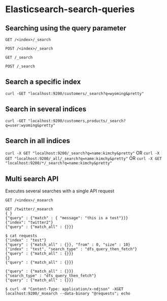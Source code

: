 # Elasticsearch-search-queries

## Searching using the query parameter

`GET /<index>/_search`

`POST /<index>/_search`

`GET /_search`

`POST /_search`

## Search a specific index
`curl -GET "localhost:9200/customers/_search?q=wyoming&pretty"`

## Search in several indices
`curl -GET "localhost:9200/customers,products/_search?q=user:wyoming&pretty"`

## Search in all indices
`curl -X GET "localhost:9200/_search?q=name:kimchy&pretty"`
OR
`curl -X GET "localhost:9200/_all/_search?q=name:kimchy&pretty"`
OR
`curl -X GET "localhost:9200/*/_search?q=name:kimchy&pretty"`

## Multi search API
Executes several searches with a single API request

`GET /<index>/_msearch`

```	
GET /twitter/_msearch
{ }
{"query" : {"match" : { "message": "this is a test"}}}
{"index": "twitter2"}
{"query" : {"match_all" : {}}}
```

```
$ cat requests
{"index" : "test"}
{"query" : {"match_all" : {}}, "from" : 0, "size" : 10}
{"index" : "test", "search_type" : "dfs_query_then_fetch"}
{"query" : {"match_all" : {}}}
{}
{"query" : {"match_all" : {}}}

{"query" : {"match_all" : {}}}
{"search_type" : "dfs_query_then_fetch"}
{"query" : {"match_all" : {}}}
```

`$ curl -H "Content-Type: application/x-ndjson" -XGET localhost:9200/_msearch --data-binary "@requests"; echo
`

